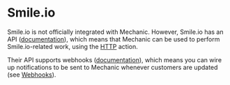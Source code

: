 # Smile.io

Smile.io is not officially integrated with Mechanic. However, Smile.io has an API \([documentation](https://api-reference.smile.io/)\), which means that Mechanic can be used to perform Smile.io-related work, using the [HTTP](../actions/http.md) action.

Their API supports webhooks \([documentation](https://docs.smile.io/docs/integrate-your-product/build-a-smile-app/features-and-functionality/webhooks#creating-a-webhook)\), which means you can wire up notifications to be sent to Mechanic whenever customers are updated \(see [Webhooks](../../platform/webhooks.md)\).

